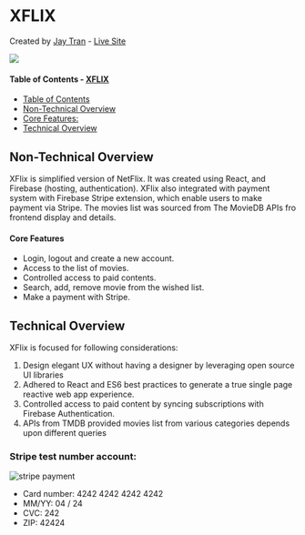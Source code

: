 # XFLIX
Created by [Jay Tran](https://jaytranuts.herokuapp.com/) - [Live  Site](https://xflix-69c66.web.app)

![](public/images/xflix_demo.gif)

#### Table of Contents - [XFLIX](#XFLIX)
  - [Table of Contents](#table-of-contents)
  - [Non-Technical Overview](#non-technical-overview)
  - [Core Features:](#core-features)
  - [Technical Overview](#technical-overview)

## Non-Technical Overview
XFlix is simplified version of NetFlix. It was created using React, and Firebase (hosting, authentication). XFlix also integrated with payment system with Firebase Stripe extension, which enable users to make payment via Stripe. The movies list was sourced from The MovieDB APIs fro frontend display and details.
#### Core Features
* Login, logout and create a new account. 
* Access to the list of movies.
* Controlled access to paid contents.
* Search, add, remove movie from the wished list.
*  Make a payment with Stripe.
## Technical Overview
XFlix is focused for following considerations:
1. Design elegant UX without having a designer by leveraging open source UI libraries
2. Adhered to React and ES6 best practices to generate a true single page reactive web app experience.
3. Controlled access to paid content by syncing subscriptions with Firebase Authentication.
4. APIs from TMDB provided movies list from various categories depends upon different queries
### Stripe test number account:
<img src="https://res.cloudinary.com/dqcwg27r8/image/upload/v1626712000/stripe_payment_zgsrnj.png" alt="stripe payment">

* Card number: 4242 4242 4242 4242
* MM/YY: 04 / 24
* CVC: 242
* ZIP: 42424